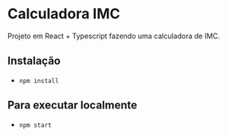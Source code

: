 # Calculadora IMC

Projeto em React + Typescript fazendo uma calculadora de IMC.

## Instalação

- `npm install`

## Para executar localmente

- `npm start`